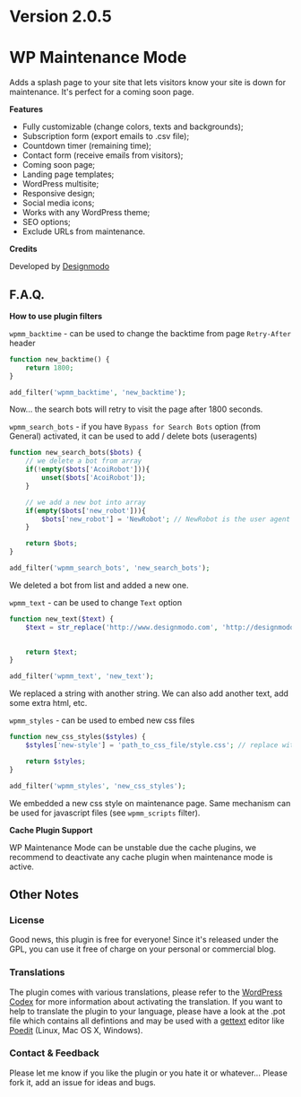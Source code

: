 # Version 2.0.5

# WP Maintenance Mode

Adds a splash page to your site that lets visitors know your site is down for maintenance. It's perfect for a coming soon page.

**Features**

* Fully customizable (change colors, texts and backgrounds);
* Subscription form (export emails to .csv file);
* Countdown timer (remaining time);
* Contact form (receive emails from visitors);
* Coming soon page;
* Landing page templates;
* WordPress multisite;
* Responsive design;
* Social media icons;
* Works with any WordPress theme;
* SEO options;
* Exclude URLs from maintenance.

**Credits**

Developed by [Designmodo](http://designmodo.com)

## F.A.Q.

**How to use plugin filters**

`wpmm_backtime` - can be used to change the backtime from page `Retry-After` header

```php
function new_backtime() {
    return 1800;
}

add_filter('wpmm_backtime', 'new_backtime');
```

Now... the search bots will retry to visit the page after 1800 seconds.

`wpmm_search_bots` - if you have `Bypass for Search Bots` option (from General) activated, it can be used to add / delete bots (useragents)

```php
function new_search_bots($bots) {
    // we delete a bot from array
    if(!empty($bots['AcoiRobot'])){ 
        unset($bots['AcoiRobot']);
    }

    // we add a new bot into array
    if(empty($bots['new_robot'])){ 
        $bots['new_robot'] = 'NewRobot'; // NewRobot is the user agent
    }

    return $bots;
}

add_filter('wpmm_search_bots', 'new_search_bots');
```

We deleted a bot from list and added a new one.

`wpmm_text` - can be used to change `Text` option

```php
function new_text($text) {
    $text = str_replace('http://www.designmodo.com', 'http://designmodo.com', $text);
    

    return $text;
}

add_filter('wpmm_text', 'new_text');
```

We replaced a string with another string. We can also add another text, add some extra html, etc.

`wpmm_styles` - can be used to embed new css files

```php
function new_css_styles($styles) {
    $styles['new-style'] = 'path_to_css_file/style.css'; // replace with the real path :)

    return $styles;
}

add_filter('wpmm_styles', 'new_css_styles');
```

We embedded a new css style on maintenance page. Same mechanism can be used for javascript files (see `wpmm_scripts` filter).

**Cache Plugin Support**

WP Maintenance Mode can be unstable due the cache plugins, we recommend to deactivate any cache plugin when maintenance mode is active.

## Other Notes
### License
Good news, this plugin is free for everyone! Since it's released under the GPL, you can use it free of charge on your personal or commercial blog.

### Translations
The plugin comes with various translations, please refer to the [WordPress Codex](http://codex.wordpress.org/Installing_WordPress_in_Your_Language "Installing WordPress in Your Language") for more information about activating the translation. If you want to help to translate the plugin to your language, please have a look at the .pot file which contains all defintions and may be used with a [gettext](http://www.gnu.org/software/gettext/) editor like [Poedit](http://www.poedit.net/) (Linux, Mac OS X, Windows).

### Contact & Feedback
Please let me know if you like the plugin or you hate it or whatever... Please fork it, add an issue for ideas and bugs.
